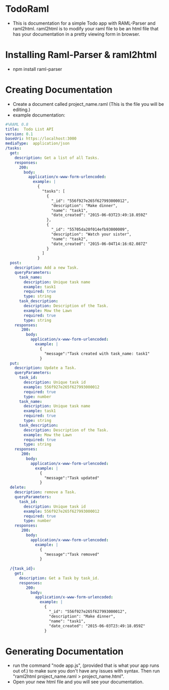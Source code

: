 # TodoRaml
- This is documentation for a simple Todo app with RAML-Parser and raml2html. raml2html is to modify your raml file to be an html file that has your documentation in a pretty viewing form in browser.

# Installing Raml-Parser & raml2html
- npm install raml-parser

# Creating Documentation 
- Create a document called project_name.raml (This is the file you will be editing.) 
- example documentation:
```yaml
#%RAML 0.8
title:  Todo List API
version: 0.1
baseUri: https://localhost:3000
mediaType:  application/json
/tasks:
  get:
    description: Get a list of all Tasks.
    responses:
      200:
        body:
          application/x-www-form-urlencoded:
            example: |
              {
                "tasks": [
                  {
                    "_id": "556f927e265f627993000012",
                    "description": "Make dinner",
                    "name": "task1",
                    "date_created": "2015-06-03T23:49:18.059Z"
                  },
                  {
                    "_id": "55705da20f014efb93000009",
                    "description": "Watch your sister",
                    "name": "task2",
                    "date_created": "2015-06-04T14:16:02.087Z"
                  }
                ]
              }
  post:
    description: Add a new Task.
    queryParameters:
      task_name:
        description: Unique task name
        example: task1
        required: true
        type: string
      task_description:
        description: Description of the Task.
        example: Mow the Lawn
        required: true
        type: string
    responses:
       200:
         body:
           application/x-www-form-urlencoded:
             example: |
               {
                 "message":"Task created with task_name: task1"
               } 
  put:
    description: Update a Task.
    queryParameters:
      task_id:
        description: Unique task id
        example: 556f927e265f627993000012
        required: true
        type: number
      task_name:
        description: Unique task name
        example: task1
        required: true
        type: string
      task_description:
        description: Description of the Task.
        example: Mow the Lawn
        required: true
        type: string
    responses:
       200:
         body:
           application/x-www-form-urlencoded:
             example: |
               {
                 "message":"Task updated"
               }
  delete:
    description: remove a Task.
    queryParameters:
      task_id:
        description: Unique task id
        example: 556f927e265f627993000012
        required: true
        type: number
    responses:
       200:
         body:
           application/x-www-form-urlencoded:
             example: |
               {
                 "message":"Task removed"
               }
  
  /{task_id}:
    get:
      description: Get a Task by task_id.
      responses:
         200:
           body:
             application/x-www-form-urlencoded:
               example: |
                 {
                   "_id": "556f927e265f627993000012",
                   "description": "Make dinner",
                   "name": "task1",
                   "date_created": "2015-06-03T23:49:18.059Z"
                 }
```

# Generating Documentation
- run the command "node app.js", (provided that is what your app runs out of.) to make sure you don't have any issues with syntax. Then run "raml2html project_name.raml > project_name.html".
- Open your new html file and you will see your documentation.



